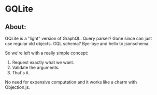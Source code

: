 # GQLite

## About:
GQLite is a "light" version of GraphQL.
Query parser? Gone since can just use regular old objects.
GQL schema? Bye-bye and hello to jsonschema.

So we're left with a really simple concept:
1. Request exactly what we want.
2. Validate the arguments.
3. That's it.

No need for expensive computation and it works like a charm with Objection.js.
